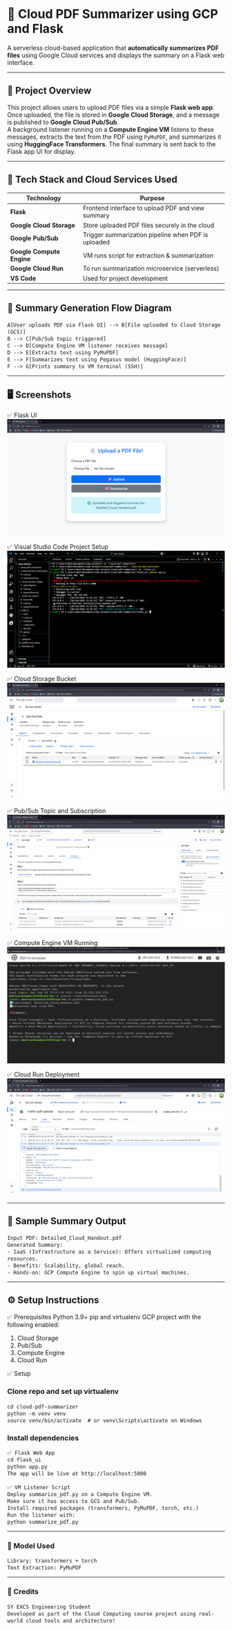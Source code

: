 # 📄 Cloud PDF Summarizer using GCP and Flask

A serverless cloud-based application that **automatically summarizes PDF files** using Google Cloud services and displays the summary on a Flask web interface.

---

## 🚀 Project Overview

This project allows users to upload PDF files via a simple **Flask web app**. Once uploaded, the file is stored in **Google Cloud Storage**, and a message is published to **Google Cloud Pub/Sub**.  
A background listener running on a **Compute Engine VM** listens to these messages, extracts the text from the PDF using `PyMuPDF`, and summarizes it using **HuggingFace Transformers**. The final summary is sent back to the Flask app UI for display.

---

## 🧩 Tech Stack and Cloud Services Used

| Technology                | Purpose                                                         |
|---------------------------|-----------------------------------------------------------------|
| **Flask**                 | Frontend interface to upload PDF and view summary               |
| **Google Cloud Storage**  | Store uploaded PDF files securely in the cloud                  |
| **Google Pub/Sub**        | Trigger summarization pipeline when PDF is uploaded             |
| **Google Compute Engine** | VM runs  script for extraction & summarization                  |
| **Google Cloud Run**      |  To run summarization microservice (serverless)                 |
| **VS Code**               | Used for project development                                    |

---

## 🧠 Summary Generation Flow Diagram

```graph TD
A[User uploads PDF via Flask UI] --> B[File uploaded to Cloud Storage (GCS)] 
B --> C[Pub/Sub topic triggered]
C --> D[Compute Engine VM listener receives message]
D --> E[Extracts text using PyMuPDF]
E --> F[Summarizes text using Pegasus model (HuggingFace)]
F --> G[Prints summary to VM terminal (SSH)] 
```
---

## 🖥️ Screenshots

✅ Flask UI
![Flask UI](<Screenshot 2025-06-28 213544.png>)

✅ Visual Studio Code Project Setup
![Visual Studio Code Project Setup](<Screenshot 2025-06-28 213607.png>)

✅ Cloud Storage Bucket
![Cloud Storage Bucket](<Screenshot 2025-06-28 213632.png>)

✅ Pub/Sub Topic and Subscription
![Pub/Sub Topic and Subscription](<Screenshot 2025-06-28 213811.png>)

✅ Compute Engine VM Running 
![Compute Engine VM Running](<Screenshot 2025-06-28 214239.png>)

✅ Cloud Run Deployment
![Cloud Run Deployment](<Screenshot 2025-06-28 214001.png>)

---

## 🧪 Sample Summary Output
```Example of a summarized PDF:
Input PDF: Detailed_Cloud_Handout.pdf
Generated Summary:
- IaaS (Infrastructure as a Service): Offers virtualized computing resources.
- Benefits: Scalability, global reach.
- Hands-on: GCP Compute Engine to spin up virtual machines.
```
---

## ⚙️ Setup Instructions

✅ Prerequisites
Python 3.9+
pip and virtualenv
GCP project with the following enabled:
  1. Cloud Storage
  2. Pub/Sub
  3. Compute Engine
  4. Cloud Run

✅ Setup
### Clone repo and set up virtualenv
```git clone https://github.com/Meet3724/cloud-pdf-summarizer.git 
cd cloud-pdf-summarizer
python -m venv venv
source venv/bin/activate  # or venv\Scripts\activate on Windows
```
### Install dependencies

```pip install -r requirements.txt
✅ Flask Web App
cd flask_ui
python app.py
The app will be live at http://localhost:5000

✅ VM Listener Script
Deploy summarize_pdf.py on a Compute Engine VM.
Make sure it has access to GCS and Pub/Sub.
Install required packages (transformers, PyMuPDF, torch, etc.)
Run the listener with:
python summarize_pdf.py
```
--- 

### 🧠 Model Used
```Model: google/pegasus-xsum (via HuggingFace Transformers)
Library: transformers + torch
Text Extraction: PyMuPDF
```
--- 

### 🧾 Credits
```Meet Jaywant Nachanekar
SY EXCS Engineering Student
Developed as part of the Cloud Computing course project using real-world cloud tools and architecture!
```

